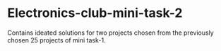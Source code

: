 # Electronics-club-mini-task-2

Contains ideated solutions for two projects chosen from the previously chosen 25 projects of mini task-1.
